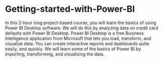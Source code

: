 # Getting-started-with-Power-BI

In this 2-hour long project-based course, you will learn the basics of using Power BI Desktop software. We will do this by analyzing data on credit card defaults with Power BI Desktop. Power BI Desktop is a free Business Intelligence application from Microsoft that lets you load, transform, and visualize data. You can create interactive reports and dashboards quite easily, and quickly. We will learn some of the basics of Power BI by importing, transforming, and visualizing the data.
